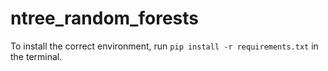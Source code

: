 # ntree_random_forests

To install the correct environment, run `pip install -r requirements.txt` in the terminal.
